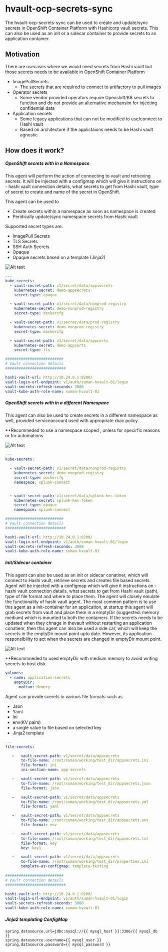 # hvault-ocp-secrets-sync

The hvault-ocp-secrets-sync can be used to create and update/sync secrets in OpenShift Container Platform with Hashicorp vault secrets. This can also be used as an init or a sidecar container to provide secrets to an application container.


## Motivation 

There are usecases where we would need secrets from Hashi vault but those secrets needs to be available in OpenShift Container Platform<br>

* ImagePullSecrets <br>
     *  The secrets that are required to connect to artifactory to pull images <br>
* Operator secrets <br>
     *   Some vendor provided operators require Openshift/K8 secrets to function and do not provide an alternative mechansim for injecting 
            confidential data <br>
* Application secrets <br>
     *   Some legacy applications that can not be modified to use/connect to Hashi vault <br>
     *   Based on architecture if the applictaions needs to be Hashi vault agnostic
        

## How does it work?

##### OpenShift secrets with in a Namespace

This agent will perform the action of connecting to vault and retrieving secrets. It will be injected with a configmap which will give it instructions on - 
hashi vault connection details, what secrets to get from Hashi vault, type of secret to create and name of the secret in OpenShift.

This agent can be used to<br>
* Create secrets within a namespace as soon as namespace is created
* Peridically update/sync namespace secrets from Hashi vault 

Supported secret types are:
* ImagePull Secrets
* TLS Secrets
* SSH Auth Secrets
* Opaque 
* Opaque secrets based on a template (Jinja2)


![Alt text](Images/create-namespace-secrets.png?raw=true "Create secret in a namespace")


```yaml
---
kube-secrets:
  - vault-secret-path: v1/secret/data/appsecrets
    kubernetes-secret: demo-appsecrets
    secret-type: opaque

  - vault-secret-path: v1/secret/data/nonprod-registry
    kubernetes-secret: demo-nonprod-registry
    secret-type: dockercfg

  - vault-secret-path: v1/secret/data/prod-registry
    kubernetes-secret: demo-nonprod-registry
    secret-type: dockercfg    

  - vault-secret-path: v1/secret/data/appcerts
    kubernetes-secret: demo-appcerts
    secret-type: tls

##########################
# Vault connection details
###########################

hashi-vault-url: http://10.24.0.1:8200/
vault-login-url-endpoint: v1/auth/suman-hvault-01/login
vault-secrets-refresh-seconds: 3000
vault-kube-auth-role-name: suman-hvault-01
```

##### OpenShift secrets with in a different Namespace

This agent can also be used to create secrets in a different namespace as well, provided serviceaccount used with appropriate rbac policy.

**Recommeded to use a namespace scoped , unless for specirfic reasons or for automations


![Alt text](Images/create-secrets-in-different-namespace.png?raw=true "Create secret in a different namespace ")


```yaml
---
kube-secrets:

  - vault-secret-path: v1/secret/data/nonprod-registry
    kubernetes-secret: demo-nonprod-registry
    secret-type: dockercfg
    namespace: splunk-connect


  - vault-secret-path: v1/secret/data/splunk-hec-token
    kubernetes-secret: splunk-hec-token
    secret-type: opaque
    namespace: splunk-connect

##########################
# Vault connection details
###########################

hashi-vault-url: http://10.24.0.1:8200/
vault-login-url-endpoint: v1/auth/suman-hvault-01/login
vault-secrets-refresh-seconds: 3000
vault-kube-auth-role-name: suman-hvault-01
```

##### Init/Sidecar container

This agent can also be used as an init or sidecar conatiner, which will connect to Hashi vault, retrieve secrets and creates file based secrets.  Agent will be 
injected with a configmap which will give it instructions on - hashi vault connection details, what secrets to get from Hashi vault (path), type of file format and where to place them. The agent will closely emulate the functionality of hashi vault agent. The most common pattern is to use this agent as a init-container for an application, at startup this agent will grab secrets from vault and place them in a emptyDir (suggested: memory medium) which is mounted to both the containers. If the secrets needs to be updated when they chnage in thevault without restarting an application conatienr, then this agent can also be used a side car, which will keep the secrets in the emptyDir mount point upto date. However, its application responsibility to act when the secrets are changed in emptyDir mount point.


![Alt text](Images/init-or-sidecar-container.png?raw=true "Init or side car container")


**Recommneded to used emptyDir with medium memory to avoid writing secrets to host disk

```yaml
volumes:
  - name: application-secrets
    emptyDir:
      medium: Memory
```

Agent can provide scerets in various file formats such as
*  Json 
*  Yaml
*  Ini
*  env(KV pairs)
*  a single value to file based on selected key
*  Jinja2 template

```yaml
---
file-secrets:

   -   vault-secret-path: v1/secret/data/appsecrets
       to-file-name: /root/suman/working/test_dir/appsecrets.ini
       file-format: ini
       ini-section-name: app-secrets

   -   vault-secret-path: v1/secret/data/appsecrets
       to-file-name: /root/suman/working/test_dir/appsecrets.json
       file-format: json

   -   vault-secret-path: v1/secret/data/appsecrets
       to-file-name: /root/suman/working/test_dir/appsecrets.yml
       file-format: yaml

   -   vault-secret-path: v1/secret/data/appsecrets
       to-file-name: /root/suman/working/test_dir/appsecrets.env
       file-format: env

   -   vault-secret-path: v1/secret/data/appsecrets
       to-file-name: /root/suman/working/test_dir/appsecrets.txt
       file-format: key
       key: key1

   -   vault-secret-path: v1/secret/data/appsecrets
       to-file-name: /root/suman/working/test_dir/properties.ini
       template-as-configmap: template-testing
       
##########################
# Vault connection details
###########################

hashi-vault-url: http://10.24.0.1:8200/
vault-login-url-endpoint: v1/auth/suman-hvault-01/login
vault-secrets-refresh-seconds: 3000
vault-kube-auth-role-name: suman-hvault-01
```

##### Jinja2 templating ConfigMap
```
spring.datasource.url=jdbc:mysql://{{ mysql_host }}:3306/{{ mysql_db }}
spring.datasource.username={{ mysql_user }}
spring.datasource.password={{ mysql_password }}
```
